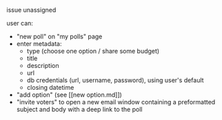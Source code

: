 issue unassigned

user can:
- "new poll" on "my polls" page
- enter metadata:
  - type (choose one option / share some budget)
  - title
  - description
  - url
  - db credentials (url, username, password), using user's default
  - closing datetime
- "add option" (see [[new option.md]])
- "invite voters" to open a new email window containing a preformatted subject and body with a deep link to the poll





